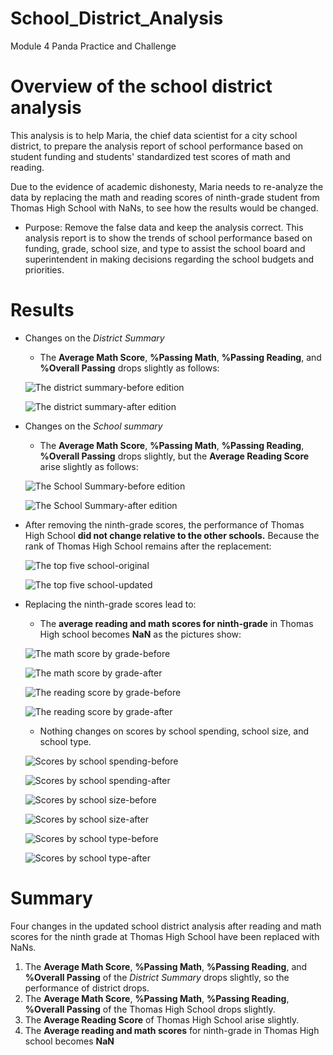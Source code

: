 # School_District_Analysis
Module 4 Panda Practice and Challenge
# Overview of the school district analysis
This analysis is to help Maria, the chief data scientist for a city school district, to prepare the analysis report of school performance based on student funding and students' standardized test scores of math and reading.

Due to the evidence of academic dishonesty, Maria needs to re-analyze the data by replacing the math and reading scores of ninth-grade student from Thomas High School with NaNs, to see how the results would be changed.

  - Purpose: Remove the false data and keep the analysis correct. This analysis report is to show the trends of school performance based on funding, grade, school size, and type to assist the school board and superintendent in making decisions regarding the school budgets and priorities.
# Results
  - Changes on the *District Summary*
     - The **Average Math Score**, **%Passing Math**, **%Passing Reading**, and **%Overall Passing** drops slightly as follows:
     
     ![The district summary-before edition](https://github.com/xueying-lin/School_District_Analysis/blob/5625ddaa3dc0ee51752501dba8d24d17994d4313/Resources/The%20district%20summary-original.PNG)
     
     ![The district summary-after edition](https://github.com/xueying-lin/School_District_Analysis/blob/5625ddaa3dc0ee51752501dba8d24d17994d4313/Resources/The%20district%20summary-updated.PNG)
     
  - Changes on the *School summary*
      - The **Average Math Score**, **%Passing Math**, **%Passing Reading**, **%Overall Passing** drops slightly, but the **Average Reading Score** arise slightly as follows:
      
      ![The School Summary-before edition](https://github.com/xueying-lin/School_District_Analysis/blob/09f1d7bb9a86720c12ea8194d7e65a26ff340a41/Resources/The%20school%20summary-original.PNG)
      
      ![The School Summary-after edition](https://github.com/xueying-lin/School_District_Analysis/blob/09f1d7bb9a86720c12ea8194d7e65a26ff340a41/Resources/The%20school%20summary-updated.jpg)
      
  - After removing the ninth-grade scores, the performance of Thomas High School **did not change relative to the other schools.** Because the rank of Thomas High School remains after the replacement:
  
     ![The top five school-original](https://github.com/xueying-lin/School_District_Analysis/blob/3d698a1c25e083256660e8cc1c57a61e592277ce/Resources/top%20five-original.PNG)
     
     ![The top five school-updated](https://github.com/xueying-lin/School_District_Analysis/blob/3d698a1c25e083256660e8cc1c57a61e592277ce/Resources/top%20five-updated.PNG)
     
 - Replacing the ninth-grade scores lead to:
     - The **average reading and math scores for ninth-grade** in Thomas High school becomes **NaN** as the pictures show:
     
      ![The math score by grade-before](https://github.com/xueying-lin/School_District_Analysis/blob/7bac4d368dbd87b8c524fa538c4d4b62b595162d/Resources/math_by_grade_original.jpg)
      
      ![The math score by grade-after](https://github.com/xueying-lin/School_District_Analysis/blob/7bac4d368dbd87b8c524fa538c4d4b62b595162d/Resources/math_by_grade_updated.jpg)
      
      ![The reading score by grade-before](https://github.com/xueying-lin/School_District_Analysis/blob/7bac4d368dbd87b8c524fa538c4d4b62b595162d/Resources/reading_by_grade_original.jpg)
      
      ![The reading score by grade-after](https://github.com/xueying-lin/School_District_Analysis/blob/7bac4d368dbd87b8c524fa538c4d4b62b595162d/Resources/reading_by_grade_updated.jpg)

     - Nothing changes on scores by school spending, school size, and school type.
      
      ![Scores by school spending-before](https://github.com/xueying-lin/School_District_Analysis/blob/7bac4d368dbd87b8c524fa538c4d4b62b595162d/Resources/spending%20ranges-before.PNG)
      
      ![Scores by school spending-after](https://github.com/xueying-lin/School_District_Analysis/blob/7bac4d368dbd87b8c524fa538c4d4b62b595162d/Resources/spending%20ranges-after.PNG)
      
      ![Scores by school size-before](https://github.com/xueying-lin/School_District_Analysis/blob/7bac4d368dbd87b8c524fa538c4d4b62b595162d/Resources/school_size_before.PNG)
      
      ![Scores by school size-after](https://github.com/xueying-lin/School_District_Analysis/blob/7bac4d368dbd87b8c524fa538c4d4b62b595162d/Resources/school_size_after.PNG)
      
      ![Scores by school type-before](https://github.com/xueying-lin/School_District_Analysis/blob/7bac4d368dbd87b8c524fa538c4d4b62b595162d/Resources/school_type_before.PNG)
      
      ![Scores by school type-after](https://github.com/xueying-lin/School_District_Analysis/blob/7bac4d368dbd87b8c524fa538c4d4b62b595162d/Resources/school_type_after.PNG)
      
# Summary
 Four changes in the updated school district analysis after reading and math scores for the ninth grade at Thomas High School have been replaced with NaNs.
1. The **Average Math Score**, **%Passing Math**, **%Passing Reading**, and **%Overall Passing** of the *District Summary* drops slightly, so the performance of district drops.
2. The **Average Math Score**, **%Passing Math**, **%Passing Reading**, **%Overall Passing** of the Thomas High School drops slightly.
3. The **Average Reading Score** of Thomas High School arise slightly.
4. The **Average reading and math scores** for ninth-grade in Thomas High school becomes **NaN**
